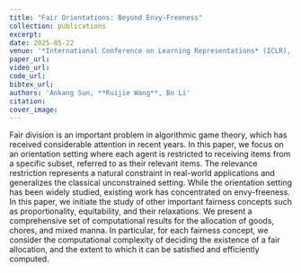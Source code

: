 ```yaml
---
title: "Fair Orientations: Beyond Envy-Freeness"
collection: publications
excerpt: 
date: 2025-05-22
venue: '*International Conference on Learning Representations* (ICLR), 2021 (**Spotlight**)'
paper_url: 
video_url: 
code_url: 
bibtex_url: 
authors: 'Ankang Sun, **Ruijie Wang**, Bo Li'
citation:
cover_image: 
---
```

Fair division is an important problem in algorithmic game theory, which has received considerable attention in recent years.
In this paper, we focus on an orientation setting where each agent is restricted to receiving items from a specific subset, referred to as their relevant items. 
The relevance restriction represents a natural constraint in real-world applications and generalizes the classical unconstrained setting. 
While the orientation setting has been widely studied, existing work has concentrated on envy-freeness. 
In this paper, we initiate the study of other important fairness concepts such as proportionality, equitability, and their relaxations.
We present a comprehensive set of computational results for the allocation of goods, chores, and mixed manna.
In particular, for each fairness concept, we consider the computational complexity of deciding the existence of a fair allocation, and the extent to which it can be satisfied and efficiently computed.
